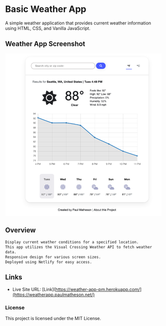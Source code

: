 # Basic Weather App

A simple weather application that provides current weather information using HTML, CSS, and Vanilla JavaScript.

## Weather App Screenshot

![](./images/Screenshot%202023-08-15%20at%2016-48-27%20Weather%20App.png)

## Overview

    Display current weather conditions for a specified location.
    This app utilizes the Visual Crossing Weather API to fetch weather data.
    Responsive design for various screen sizes.
    Deployed using Netlify for easy access.

## Links

- Live Site URL: [Link](https://weather-app-pm.herokuapp.com/](https://weatherapp.paulmatheson.net/)

### License

This project is licensed under the MIT License.
